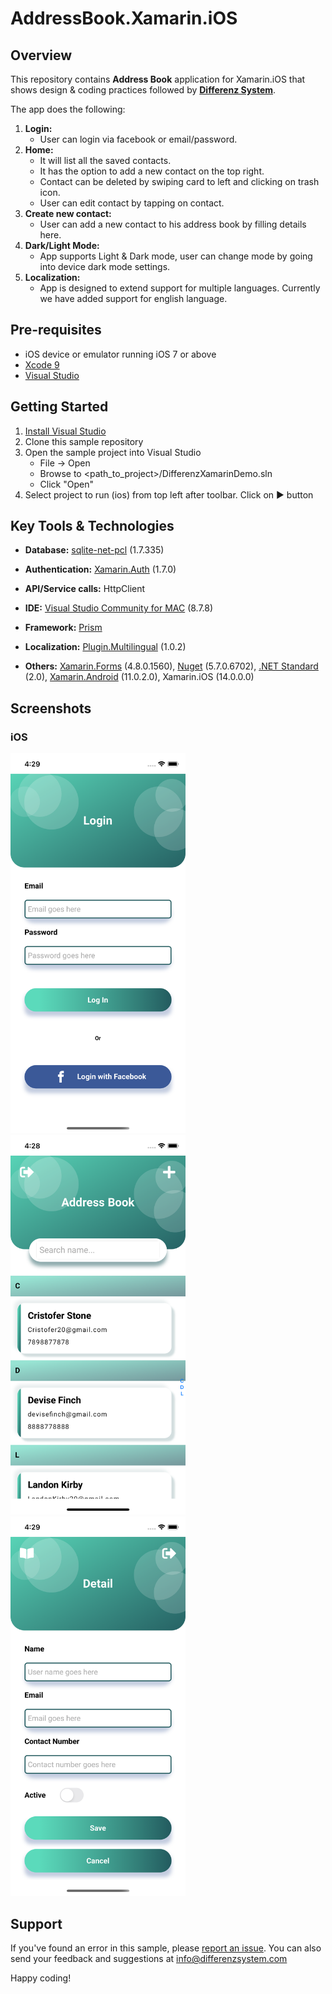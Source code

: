 # AddressBook.Xamarin.iOS
## Overview
This repository contains **Address Book** application for Xamarin.iOS that shows design & coding practices followed by **[Differenz System](http://www.differenzsystem.com/)**. 

The app does the following:
1. **Login:** 
    - User can login via facebook or email/password. 
2. **Home:** 
    - It will list all the saved contacts. 
    - It has the option to add a new contact on the top right.
    - Contact can be deleted by swiping card to left and clicking on trash icon.
    - User can edit contact by tapping on contact.
3. **Create new contact:** 
    - User can add a new contact to his address book by filling details here.
4. **Dark/Light Mode:** 
    - App supports Light & Dark mode, user can change mode by going into device dark mode settings.
5. **Localization:**
    - App is designed to extend support for multiple languages. Currently we have added support for english language.
    
## Pre-requisites
- iOS device or emulator running iOS 7 or above
- [Xcode 9](https://developer.apple.com/library/content/releasenotes/DeveloperTools/RN-Xcode/Chapters/Introduction.html#//apple_ref/doc/uid/TP40001051-CH1-SW936)
- [Visual Studio](https://www.visualstudio.com/vs/features/mobile-app-development/#downloadvs)
## Getting Started
1. [Install Visual Studio](https://www.visualstudio.com/vs/features/mobile-app-development/#downloadvs)
2. Clone this sample repository
3. Open the sample project into Visual Studio
	- File -> Open
	- Browse to <path_to_project>/DifferenzXamarinDemo.sln
	- Click "Open"
4. Select project to run (ios) from top left after toolbar. Click on :arrow_forward: button

## Key Tools & Technologies
- **Database:** [sqlite-net-pcl](https://www.nuget.org/packages/sqlite-net-pcl/1.7.335) (1.7.335)
- **Authentication:** [Xamarin.Auth](https://www.nuget.org/packages/Xamarin.Auth/1.7.0) (1.7.0)
- **API/Service calls:** HttpClient
- **IDE:** [Visual Studio Community for MAC](https://www.visualstudio.com/vs/visual-studio-mac/) (8.7.8)
- **Framework:** [Prism](https://prismlibrary.com/docs/xamarin-forms/Getting-Started.html)
- **Localization:** [Plugin.Multilingual](https://www.nuget.org/packages/Plugin.Multilingual/1.0.2) (1.0.2)

- **Others:** [Xamarin.Forms](https://www.nuget.org/packages/Xamarin.Forms/) (4.8.0.1560), [Nuget](https://www.nuget.org/) (5.7.0.6702), [.NET Standard](https://www.microsoft.com/net/learn/get-started/macos) (2.0), [Xamarin.Android](https://developer.xamarin.com/api/root/MonoAndroid-lib/) (11.0.2.0), Xamarin.iOS (14.0.0.0)

## Screenshots

### iOS
<img src="https://github.com/differenz-system/AddressBook.Xamarin/blob/master/ScreenShots/iOS/login.png" width="280"> <img src="https://github.com/differenz-system/AddressBook.Xamarin/blob/master/ScreenShots/iOS/list.png" width="280"> <img src="https://github.com/differenz-system/AddressBook.Xamarin/blob/master/ScreenShots/iOS/detail.png" width="280">

## Support
If you've found an error in this sample, please [report an issue](https://github.com/differenz-system/AddressBook.iOS/issues/new). You can also send your feedback and suggestions at info@differenzsystem.com

Happy coding!
